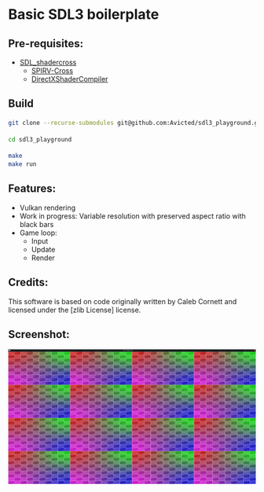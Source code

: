 # Basic SDL3 boilerplate

## Pre-requisites:
- [SDL_shadercross](https://github.com/libsdl-org/SDL_shadercross)
    - [SPIRV-Cross](https://github.com/KhronosGroup/SPIRV-Cross)
    - [DirectXShaderCompiler](https://github.com/microsoft/DirectXShaderCompiler)


## Build
```bash
git clone --recurse-submodules git@github.com:Avicted/sdl3_playground.git

cd sdl3_playground

make
make run
```

## Features:
- Vulkan rendering
- Work in progress: Variable resolution with preserved aspect ratio with black bars
- Game loop:
    - Input
    - Update
    - Render


## Credits: 
This software is based on code originally written by Caleb Cornett and licensed under the [zlib License] license. 


## Screenshot:
![screenshot](resources/screenshot.png)
